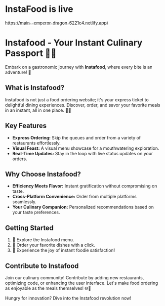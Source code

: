 # InstaFood is live
https://main--emperor-dragon-6221c4.netlify.app/

# Instafood - Your Instant Culinary Passport 🌮✨

Embark on a gastronomic journey with **Instafood**, where every bite is an adventure! 🚀

## What is Instafood?

Instafood is not just a food ordering website; it's your express ticket to delightful dining experiences. Discover, order, and savor your favorite meals in an instant, all in one place. 🍔🛵

## Key Features

- **Express Ordering:** Skip the queues and order from a variety of restaurants effortlessly.
- **Visual Feast:** A visual menu showcase for a mouthwatering exploration.
- **Real-Time Updates:** Stay in the loop with live status updates on your orders.

## Why Choose Instafood?

- **Efficiency Meets Flavor:** Instant gratification without compromising on taste.
- **Cross-Platform Convenience:** Order from multiple platforms seamlessly.
- **Your Culinary Companion:** Personalized recommendations based on your taste preferences.

## Getting Started

1. 🍜 Explore the Instafood menu.
2. 🚀 Order your favorite dishes with a click.
3. 🎉 Experience the joy of instant foodie satisfaction!

## Contribute to Instafood

Join our culinary community! Contribute by adding new restaurants, optimizing code, or enhancing the user interface. Let's make food ordering as enjoyable as the meals themselves! 🌐🍕

Hungry for innovation? Dive into the Instafood revolution now!
